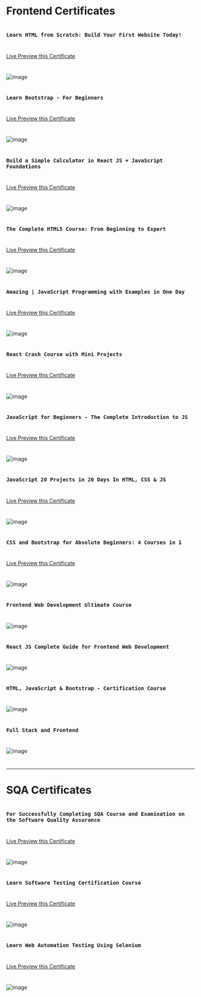 #
# Frontend Certificates
#

### `Learn HTML from Scratch: Build Your First Website Today!`
#
[Live Preview this Certificate](https://www.udemy.com/certificate/UC-2232c760-f44a-41be-adbb-d0dd7a98e8f8/)
#
![image](https://github.com/DeveloperOmarFaruk/achieving-certificates/blob/main/FrontendCertificates/LearnHTMLFromScratch.jpg)
#

### `Learn Bootstrap - For Beginners`
#
[Live Preview this Certificate](https://www.udemy.com/certificate/UC-6aa92768-3f53-4609-88a9-9b701c2ac61d/)
#
![image](https://github.com/DeveloperOmarFaruk/achieving-certificates/blob/main/FrontendCertificates/BootstrapForBeginners.jpg)
#


### `Build a Simple Calculator in React JS + JavaScript Foundations`
#
[Live Preview this Certificate](https://www.udemy.com/certificate/UC-5c20e6a1-e882-4d09-bbb8-c24e4ca96c67/)
#
![image](https://github.com/DeveloperOmarFaruk/achieving-certificates/blob/main/FrontendCertificates/ReactJavascriptFoundation.jpg)
#

### `The Complete HTML5 Course: From Beginning to Expert`
#
[Live Preview this Certificate](https://www.udemy.com/certificate/UC-a8f63264-60e4-4bb3-9b51-e5f3bd59ca02/)
#
![image](https://github.com/DeveloperOmarFaruk/achieving-certificates/blob/main/FrontendCertificates/HTML5Course.jpg)
#

### `Amazing | JavaScript Programming with Examples in One Day`
#
[Live Preview this Certificate](https://www.udemy.com/certificate/UC-846d1c3e-5b27-49bf-8c90-e5ea9d7d7dea/)
#
![image](https://github.com/DeveloperOmarFaruk/achieving-certificates/blob/main/FrontendCertificates/JSProgramming.jpg)
#

### `React Crash Course with Mini Projects`
#
[Live Preview this Certificate](https://www.udemy.com/certificate/UC-a6e94d34-bb74-4968-bfa5-d904bd604ac3/)
#
![image](https://github.com/DeveloperOmarFaruk/achieving-certificates/blob/main/FrontendCertificates/ReactCrushCourse.jpg)
#

### `JavaScript for Beginners - The Complete Introduction to JS`
#
[Live Preview this Certificate](https://www.udemy.com/certificate/UC-a6a794b0-9afb-41be-a35c-66e2ad5934eb/)
#
![image](https://github.com/DeveloperOmarFaruk/achieving-certificates/blob/main/FrontendCertificates/JSforBeginners.jpg)
#

### `JavaScript 20 Projects in 20 Days In HTML, CSS & JS`
#
[Live Preview this Certificate](https://www.udemy.com/certificate/UC-f7b55511-93a5-4c52-9883-e85c0b871b3c/)
#
![image](https://github.com/DeveloperOmarFaruk/achieving-certificates/blob/main/FrontendCertificates/JS20Projects.jpg)
#

### `CSS and Bootstrap for Absolute Beginners: 4 Courses in 1`
#
[Live Preview this Certificate](https://www.udemy.com/certificate/UC-0ab054a0-8dbd-403e-92a8-06b9a780455f/)
#
![image](https://github.com/DeveloperOmarFaruk/achieving-certificates/blob/main/FrontendCertificates/CSSBootstrap.jpg)
#

### `Frontend Web Development Ultimate Course`
#
![image](https://github.com/DeveloperOmarFaruk/achieving-certificates/blob/main/FrontendCertificates/Frontend%20Web%20Development%20Ultimate%20Course.jpg)
#

### `React JS Complete Guide for Frontend Web Development`
#
![image](https://github.com/DeveloperOmarFaruk/achieving-certificates/blob/main/FrontendCertificates/React%20JS%20Complete%20Guide%20for%20Frontend%20Web%20Development.jpg)
#

### `HTML, JavaScript & Bootstrap - Certification Course`
#
![image](https://github.com/DeveloperOmarFaruk/achieving-certificates/blob/main/FrontendCertificates/UdemyHTML%2CJS%2CBootstrapCertificate.jpg)
#

### `Full Stack and Frontend`
#
![image](https://github.com/DeveloperOmarFaruk/achieving-certificates/blob/main/FrontendCertificates/linkedInFronted.png)
#

-----------------------------------------------------------------------------------------------------------------------------------

#
# SQA Certificates
#

### `For Successfully Completing SQA Course and Examination on the Software Quality Assurance`
#
[Live Preview this Certificate]()
#
![image](https://github.com/DeveloperOmarFaruk/achieving-certificates/blob/main/SQACertificates/BugResistance.png)
#

### `Learn Software Testing Certification Course`
#
[Live Preview this Certificate](https://www.eduonix.com/certificate/c133ae57e3)
#
![image](https://github.com/DeveloperOmarFaruk/achieving-certificates/blob/main/SQACertificates/certificate-Learn-Software-Testing-Certification-course.jpg)
#


### `Learn Web Automation Testing Using Selenium`
#
[Live Preview this Certificate]()
#
![image](https://github.com/DeveloperOmarFaruk/achieving-certificates/blob/main/SQACertificates/certificate-Learn-Web-Automation-Testing-Using-Selenium.jpg)
#
